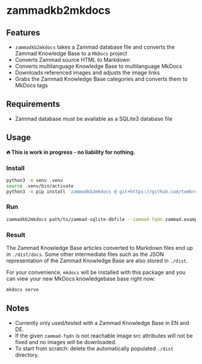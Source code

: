 # zammadkb2mkdocs

## Features

- `zammadkb2mkdocs` takes a Zammad database file and converts the Zammad Knowledge Base to a `MkDocs` project
- Converts Zammad source HTML to Markdown
- Converts multilanguage Knowledge Base to multilanguage MkDocs
- Downloads referenced images and adjusts the image links
- Grabs the Zammad Knowledge Base categories and converts them to MkDocs tags

## Requirements

- Zammad database must be available as a SQLite3 database file

## Usage

**🔥 This is work in progress - no liability for nothing.**

### Install

```bash
python3 -m venv .venv
source .venv/bin/activate
python3 -m pip install 'zammadkb2mkdocs @ git+https://github.com/tombreit/zammadkb2mkdocs'
```

### Run

```bash
zammadkb2mkdocs path/to/zammad-sqlite-dbfile --zammad-fqdn zammad.example.org
```

### Result

The Zammad Knowledge Base articles converted to Markdown files end up in `./dist/docs`.
Some other intermediate files such as the JSON representation of the Zammad Knowledge Base are also stored in `./dist`.

For your convenience, `mkdocs` will be installed with this package and you can view your new MkDocs knowledgebase base right now:

```bash
mkdocs serve
```

## Notes

- Currently only used/tested with a Zammad Knowledge Base in EN and DE.
- If the given `zammad-fqdn` is not reachable image src attributes will not be fixed and no images will be downloaded.
- To start from scratch: delete the automatically populated `./dist` directory.
